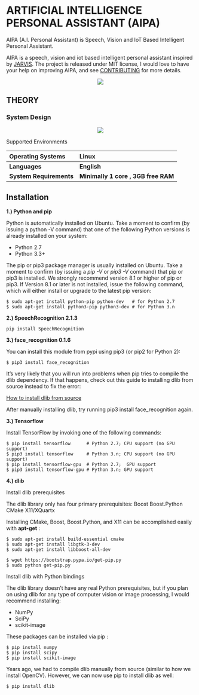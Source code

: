 # ARTIFICIAL INTELLIGENCE PERSONAL ASSISTANT (AIPA)

AIPA (A.I. Personal Assistant) is Speech, Vision and IoT Based Intelligent Personal Assistant.

AIPA is a speech, vision and iot based intelligent personal assistant inspired by [JARVIS](https://www.facebook.com/notes/mark-zuckerberg/building-jarvis/10154361492931634/). The project is released under MIT license, I would love to have your help on improving AIPA, and see [CONTRIBUTING]() for more details.

<p align="center">
  <img src="https://user-images.githubusercontent.com/22610163/29638027-8d5b2dd8-885e-11e7-8ea1-ec33f96ef522.png">
</p>

## THEORY

### System Design

<p align="center">
  <img src="https://user-images.githubusercontent.com/22610163/30514270-2bbcd350-9b1a-11e7-94e6-066eeb149a7f.png">
</p>

Supported Environments

 Operating Systems           | Linux                           
 :--- | :--- |
 **Languages**               | **English**
 **System Requirements**     | **Minimally 1 core , 3GB free RAM**



## Installation

**1.) Python and pip**

Python is automatically installed on Ubuntu. Take a moment to confirm (by issuing a python -V command) that one of the following Python versions is already installed on your system:


- Python 2.7
- Python 3.3+

The pip or pip3 package manager is usually installed on Ubuntu. Take a moment to confirm (by issuing a *pip -V* or *pip3 -V* command) that pip or pip3 is installed. We strongly recommend version 8.1 or higher of pip or pip3. If Version 8.1 or later is not installed, issue the following command, which will either install or upgrade to the latest pip version:

    $ sudo apt-get install python-pip python-dev   # for Python 2.7
    $ sudo apt-get install python3-pip python3-dev # for Python 3.n
    
    
**2.) SpeechRecognition 2.1.3**

    pip install SpeechRecognition

**3.) face_recognition 0.1.6**

You can install this module from pypi using pip3 (or pip2 for Python 2):

    $ pip3 install face_recognition

It’s very likely that you will run into problems when pip tries to compile the dlib dependency. If that happens, check out this guide to installing dlib from source instead to fix the error:

[How to install dlib from source](#dlib)

After manually installing dlib, try running pip3 install face_recognition again.


**3.) Tensorflow**

Install TensorFlow by invoking one of the following commands:

    $ pip install tensorflow      # Python 2.7; CPU support (no GPU support)
    $ pip3 install tensorflow     # Python 3.n; CPU support (no GPU support)
    $ pip install tensorflow-gpu  # Python 2.7;  GPU support
    $ pip3 install tensorflow-gpu # Python 3.n; GPU support
    
    
<a name="dlib"/>

**4.) dlib**

Install dlib prerequisites

The dlib library only has four primary prerequisites:
Boost
Boost.Python
CMake
X11/XQuartx

Installing CMake, Boost, Boost.Python, and X11 can be accomplished easily with  **apt-get** :

    $ sudo apt-get install build-essential cmake
    $ sudo apt-get install libgtk-3-dev
    $ sudo apt-get install libboost-all-dev
    
    $ wget https://bootstrap.pypa.io/get-pip.py
    $ sudo python get-pip.py
    
Install dlib with Python bindings

The dlib library doesn’t have any real Python prerequisites, but if you plan on using dlib for any type of computer vision or image processing, I would recommend installing:


- NumPy
- SciPy
- scikit-image

These packages can be installed via pip :

    $ pip install numpy
    $ pip install scipy
    $ pip install scikit-image
    
Years ago, we had to compile dlib manually from source (similar to how we install OpenCV). However, we can now use pip  to install dlib as well:

    $ pip install dlib
